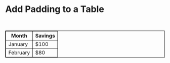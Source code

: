 <!DOCTYPE html>
<html>
<head>
<style>
table, th, td {
  border: 1px solid black;
}

th, td {
  padding: 10px;
}
</style>
</head>
<body>

<h1>Add Padding to a Table</h1>

<table>
  <tr>
    <th>Month</th>
    <th>Savings</th>
  </tr>
  <tr>
    <td>January</td>
    <td>$100</td>
  </tr>
  <tr>
    <td>February</td>
    <td>$80</td>
  </tr>
</table>

</body>
</html>

